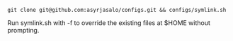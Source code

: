 
    git clone git@github.com:asyrjasalo/configs.git && configs/symlink.sh

Run symlink.sh with -f to override the existing files at $HOME without prompting.